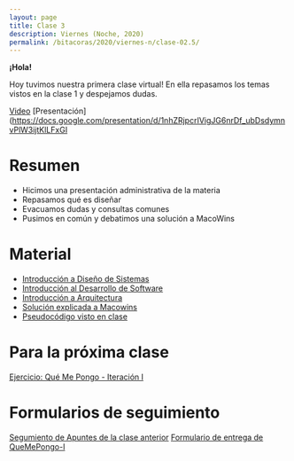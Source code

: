 ```yaml
---
layout: page
title: Clase 3
description: Viernes (Noche, 2020)
permalink: /bitacoras/2020/viernes-n/clase-02.5/
---
```


**¡Hola!**

Hoy tuvimos nuestra primera clase virtual! En ella repasamos los temas vistos en la clase 1 y despejamos dudas.

[Video](https://zoom.us/rec/share/1NwycKj273FLaa_U-kvaAb8aLobGX6a8hiYe_PoLxRnw2dWDLoTzvJeSO10a8DGf?startTime=1585950673000)
[Presentación](https://docs.google.com/presentation/d/1nhZRjpcrIVigJG6nrDf_ubDsdymnvPlW3ijtKlLFxGI

# Resumen

- Hicimos una presentación administrativa de la materia
- Repasamos qué es diseñar
- Evacuamos dudas y consultas comunes
- Pusimos en común y debatimos una solución a MacoWins

# Material

* [Introducción a Diseño de Sistemas](https://docs.google.com/document/d/1mqWuU_5p9l6GIfHXSjcoyDXILWTKq2eW2dLFlIBOQzk)
* [Introducción al Desarrollo de Software](https://docs.google.com/document/d/1TZeWMdtMOKv7fESrFyJEJXWLTVutGVy_Gho9h5e1tRY/edit#heading=h.hegow82vrh7m)
* [Introducción a Arquitectura](https://docs.google.com/document/d/1XaKMrWPA0jntDK29gtEDRw-CoQgWXfHOmdbmihg4MpE)
* [Solución explicada a Macowins](https://drive.google.com/open?id=1x1SuTwc5fQW-rT4n5-nixMp-ymkwyKFV)
* [Pseudocódigo visto en clase](https://drive.google.com/open?id=1x1SuTwc5fQW-rT4n5-nixMp-ymkwyKFV)

# Para la próxima clase

[Ejercicio: Qué Me Pongo - Iteración I](https://docs.google.com/document/d/1k1f-9AuIohlBGB2soSNePJ6jLxM37_tZeSD-hW_esIQ)

# Formularios de seguimiento
[Segumiento de Apuntes de la clase anterior](https://docs.google.com/forms/d/1EeK7OWMZmh3tDTk6r2dzeFhE6BFOVMK4H4oYUkqsVRU)
[Formulario de entrega de QueMePongo-I](https://forms.gle/ozVMAKP6M3YDjXbb9)


